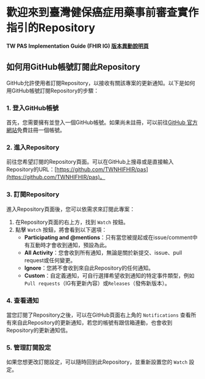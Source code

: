 
#  歡迎來到臺灣健保癌症用藥事前審查實作指引的Repository

**TW PAS Implementation Guide (FHIR IG) [版本異動說明頁](https://nhicore.nhi.gov.tw/pas/history.html)**


## 如何用GitHub帳號訂閱此Repository
GitHub允許使用者訂閱Repository，以接收有關該專案的更新通知。以下是如何用GitHub帳號訂閱Repository的步驟：

### 1. 登入GitHub帳號
首先，您需要擁有並登入一個GitHub帳號。如果尚未註冊，可以前往[GitHub 官方網站](https://github.com/)免費註冊一個帳號。

### 2. 進入Repository
前往您希望訂閱的Repository頁面。可以在GitHub上搜尋或是直接輸入Repository的URL：[https://github.com/TWNHIFHIR/pas](https://github.com/TWNHIFHIR/pas)。

### 3. 訂閱Repository
進入Repository頁面後，您可以依需求來訂閱此專案：

1. 在Repository頁面的右上方，找到 `Watch` 按鈕。
2. 點擊 `Watch` 按鈕，將會看到以下選項：
   - **Participating and @mentions**：只有當您被提起或在issue/comment中有互動時才會收到通知，預設為此。
   - **All Activity**：您會收到所有通知，無論是關於新提交、issue、pull request或任何變更。
   - **Ignore**：您將不會收到來自此Repository的任何通知。
   - **Custom**：自定義通知，可自行選擇希望收到通知的特定事件類型，例如`Pull requests`（IG有更新內容）或`Releases`（發佈新版本）。

### 4. 查看通知
當您訂閱了Repository之後，可以在GitHub頁面右上角的 `Notifications` 查看所有來自此Repository的更新通知，若您的帳號有跟信箱連動，也會收到Repository的更新通知信。

### 5. 管理訂閱設定
如果您想更改訂閱設定，可以隨時回到此Repository，並重新設置您的 `Watch` 設定。